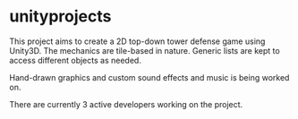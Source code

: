 unityprojects
=============

This project aims to create a 2D top-down tower defense game using Unity3D.
The mechanics are tile-based in nature. Generic lists are kept to access different objects as needed.

Hand-drawn graphics and custom sound effects and music is being worked on.

There are currently 3 active developers working on the project.
